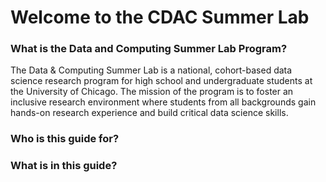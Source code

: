 # Welcome to the CDAC Summer Lab 
### What is the Data and Computing Summer Lab Program? 

The Data & Computing Summer Lab is a national, cohort-based data science research program for high school and undergraduate students at the University of Chicago. The mission of the program is to foster an inclusive research environment where students from all backgrounds gain hands-on research experience and build critical data science skills. 

### Who is this guide for? 

### What is in this guide? 
